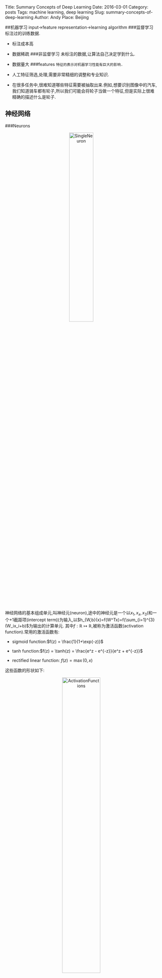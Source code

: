 Title: Summary Concepts of Deep Learning
Date: 2016-03-01
Category: posts
Tags: machine learning, deep learning
Slug: summary-concepts-of-deep-learning
Author: Andy
Place: Beijing

##机器学习
input->feature representation->learning algorithm
###监督学习
标注过的训练数据.

* 标注成本高
* 数据稀疏
###非监督学习
未标注的数据,让算法自己决定学到什么.

* 数据量大
###features
`特征的表示对机器学习性能有巨大的影响.`

* 人工特征筛选,处理,需要非常精细的调整和专业知识.
* 在很多任务中,很难知道哪些特征需要被抽取出来.例如,想要识别图像中的汽车,我们知道骑车都有轮子,所以我们可能会将轮子当做一个特征,但是实际上很难精确的描述什么是轮子.

## 神经网络
###Neurons
<p align="center">
<img src="/static/images/SingleNeuron.png" alt="SingleNeuron"  width="40%" />
</p>

神经网络的基本组成单元,叫神经元(neuron),途中的神经元是一个以$x_1,x_x,x_3$(和一个$+1$截距项(intercept term))为输入,以$h_{W,b}(x)=f(W^Tx)=f(\sum_{i=1}^{3}(W_ix_i+b)$为输出的计算单元.
其中$f:\mathbb{R}\mapsto\mathbb{R}$,被称为激活函数(activation function).常用的激活函数有:

* sigmoid function:$f(z) = \frac{1}{1+\exp(-z)}$

* tanh function:$f(z) = \tanh(z) = \frac{e^z - e^{-z}}{e^z + e^{-z}}$

* rectified linear function: $f(z) = \max(0,x)$

这些函数的形状如下:
<p align="center">
<img src="/static/images/ActivationFunctions.png" alt="ActivationFunctions"  width="50%" />
</p>

###神经网络模型
将一系列**神经元**组合在一起,就构成一个神经网络,一个神经元的输出可以作为另外一个神经元的输入.例如,下图是一个简单的神经网络:
<p align="center">
<img src="/static/images/Network331.png" alt="neualNetwork"  width="50%" />
</p>
在这个示意图中,黄色的圆圈代表神经元,蓝色的圆圈代表整个神经网络的输入.被标为$+1$的圆圈称作**bias unit**,代表**截距项**(intercept term).
网络最左边的层叫做**输入层**(input layer),最右边叫做**输出层**(output layer).中间所有的节点组成的层叫做**隐藏层**(hidden layer),因为我们不能在训练样本里面观察到它的值.

神经网络也可以有多个输出单元,比如,下面的神经网络有两个隐藏曾,$L_2$和$L_3$,输出层$L_4$有两个输出单元:
<p align="center">
<img src="/static/images/MultiOutputNetwork.png" alt="MultiOutputNetwork"  width="50%" />
</p>
如果你的任务是预测多个输出,这种神经网络很适用.


####向前传播
每层每个节点的计算方法:
$$
\begin{eqnarray\*}
a_1^{(2)} &=& f(W_{11}^{(1)}x_1 + W_{12}^{(1)} x_2 + W_{13}^{(1)} x_3 + b_1^{(1)})  \\\\
a_2^{(2)} &=& f(W_{21}^{(1)}x_1 + W_{22}^{(1)} x_2 + W_{23}^{(1)} x_3 + b_2^{(1)})  \\\\
a_3^{(2)} &=& f(W_{31}^{(1)}x_1 + W_{32}^{(1)} x_2 + W_{33}^{(1)} x_3 + b_3^{(1)})  \\\\
h_{W,b}(x) &=& a_1^{(3)} =  f(W_{11}^{(2)}a_1^{(2)} + W_{12}^{(2)} a_2^{(2)} + W_{13}^{(2)} a_3^{(2)} + b_1^{(2)}) 
\end{eqnarray\*}
$$

我们用$z_i^{(l)}$ 表示第 $l$ 层第 $i$ 单元输入加权和（包括偏置单元），比如，$z_i^{(2)} = \sum_{j=1}^nW^{(1)}\_{ij} x_j + b^{(1)}\_i$,则 $a^{(l)}\_i = f(z^{(l)}\_i) $。
这样就可以得到一种更简洁的表示法。这里我们将激活函数 $ f(\cdot) $ 扩展为用向量（分量的形式）来表示，即 $ f([z_1, z_2, z_3]) = [f(z_1), f(z_2), f(z_3)]$ ，那么，上面的等式可以更简洁地表示为：
$$
\begin{eqnarray\*}
z^{(2)} &=& W^{(1)} x + b^{(1)} \\\\
a^{(2)} &=& f(z^{(2)}) \\\\
z^{(3)} &=& W^{(2)} a^{(2)} + b^{(2)} \\\\
h_{W,b}(x) &=& a^{(3)} = f(z^{(3)})
\end{eqnarray\*}
$$
我们将上面的计算步骤叫作**前向传播**。


####向后传播 
假设我们有一个固定样本集 $\{ (x^{(1)}, y^{(1)}), \ldots, (x^{(m)}, y^{(m)}) \}$，它包含$m$ 个样例。我们可以用批量梯度下降法来求解神经网络。具体来讲，对于单个样例 $(x,y)$，其代价函数为：
$$
\begin{align}
J(W,b; x,y) = \frac{1}{2} \left\| h_{W,b}(x) - y \right\|^2.
\end{align}
$$
这是一个（二分之一的）方差代价函数。给定一个包含  $m$ 个样例的数据集，我们可以定义整体代价函数为：

$$
\begin{align}
J(W,b)
&= \left[ \frac{1}{m} \sum\_{i=1}^m J(W,b;x^{(i)},y^{(i)}) \right]
                       + \frac{\lambda}{2} \sum\_{l=1}^{n\_l-1} \; \sum\_{i=1}^{s\_l} \; \sum\_{j=1}^{s\_{l+1}} \left( W^{(l)}\_{ji} \right)^2 \\\\
&= \left[ \frac{1}{m} \sum\_{i=1}^m \left( \frac{1}{2} \left\| h\_{W,b}(x^{(i)}) - y^{(i)} \right\|^2 \right) \right]
                       + \frac{\lambda}{2} \sum\_{l=1}^{n\_l-1} \; \sum\_{i=1}^{s\_l} \; \sum\_{j=1}^{s\_{l+1}} \left( W^{(l)}\_{ji} \right)^2
\end{align}
$$

以上公式中的第一项 $J(W,b)$是一个均方差项。第二项是一个规则化项（也叫权重衰减项），其目的是减小权重的幅度，防止过度拟合。

我们的目标是针对参数 $W$和 $b$ 来求其函数 $J(W,b)$ 的最小值。为了求解神经网络，我们需要将每一个参数 $W^{(l)}\_{ij}$ 和 $b^{(l)}\_i$ 初始化为一个很小的、接近零的随机值（比如说，使用正态分布 $ {Normal}(0,\epsilon^2)$ 生成的随机值，其中 $\epsilon$ 设置为 $0.01$），之后对目标函数使用诸如批量梯度下降法的最优化算法。因为$J(W, b)$ 是一个非凸函数，梯度下降法很可能会收敛到局部最优解；但是在实际应用中，梯度下降法通常能得到令人满意的结果。最后，需要再次强调的是，要将参数进行随机初始化，而不是全部置为$0$。如果所有参数都用相同的值作为初始值，那么所有隐藏层单元最终会得到与输入值有关的、相同的函数（也就是说，对于所有$ i$，$W^{(1)}\_{ij}$都会取相同的值，那么对于任何输入$x$ 都会有：$a^{(2)}\_1 = a^{(2)}\_2 = a^{(2)}\_3 = \ldots ）$。随机初始化的目的是使对称失效。
梯度下降法中每一次迭代都按照如下公式对参数 $W$ 和$b$ 进行更新：
$$
\begin{align}
W\_{ij}^{(l)} &= W\_{ij}^{(l)} - \alpha \frac{\partial}{\partial W\_{ij}^{(l)}} J(W,b) \\\\
b\_{i}^{(l)} &= b\_{i}^{(l)} - \alpha \frac{\partial}{\partial b\_{i}^{(l)}} J(W,b)
\end{align}
$$
其中$\alpha$是学习速率。其中关键步骤是计算偏导数。我们现在来讲一下反**向传播算法**，它是计算偏导数的一种有效方法。

反向传播算法的思路如下：给定一个样例 $(x,y)$，我们首先进行“前向传导”运算，计算出网络中所有的激活值，包括$h\_{W,b}(x)$ 的输出值。之后，针对第$l$ 层的每一个节点$i$，我们计算出其“残差”$\delta^{(l)}\_i$，该残差表明了该节点对最终输出值的残差产生了多少影响。对于最终的输出节点，我们可以直接算出网络产生的激活值与实际值之间的差距，我们将这个差距定义为$\delta^{(n\_l)}\_i$ （第$ n\_l$ 层表示输出层）。对于隐藏单元我们如何处理呢？我们将基于节点残差的加权平均值计算$\delta^{(l)}\_i$，这些节点以$a^{(l)}\_i$ 作为输入。下面是反向传导算法的细节

1. 进行前馈传导计算，利用前向传导公式，得到 $ L\_2, L\_3, \ldots$  直到输出层 $L\_{n\_l}$ 的激活值。
2. 对于第$n\_l$层（输出层）的每个输出单元$i$，我们根据以下公式计算残差：
$$
\begin{align}
\delta^{(n\_l)}\_i
= \frac{\partial}{\partial z^{(n\_l)}\_i} \;\;
        \frac{1}{2} \left\|y - h\_{W,b}(x)\right\|^2 = - (y\_i - a^{(n\_l)}\_i) \cdot f'(z^{(n\_l)}\_i)
\end{align}
$$

3. 对 $l = n\_l-1, n\_l-2, n\_l-3, \ldots, 2$ 的各个层，第$l$ 层的第$i$个节点的残差计算方法如下：
$$ \delta^{(l)}\_i = \left( \sum\_{j=1}^{s\_{l+1}} W^{(l)}\_{ji} \delta^{(l+1)}\_j \right) f'(z^{(l)}\_i)$$
4. 计算我们需要的偏导数，计算方法如下:
$$
\begin{align}
\frac{\partial}{\partial W\_{ij}^{(l)}} J(W,b; x, y) &= a^{(l)}_j \delta_i^{(l+1)} \\\\
\frac{\partial}{\partial b\_{i}^{(l)}} J(W,b; x, y) &= \delta\_i^{(l+1)}
\end{align}
$$

可以用矩阵-向量表示法重写以上算法。我们使用"$\bullet$" 表示向量乘积运算符。若 $a = b \bullet c$，则$a\_i = b\_ic\_i$。反向传播算法可表示为以下几个步骤：

1. 进行前馈传导计算，利用前向传导公式，得到$L\_2, L\_3, \ldots$直到输出层$L\_{n\_l}$ 的激活值。
2. 对输出层（第$n\_l$ 层），计算：
$$
\begin{align}
\delta^{(n\_l)}
= - (y - a^{(n\_l)}) \bullet f'(z^{(n\_l)})
\end{align}
$$
3. 对于 $l = n\_l-1, n\_l-2, n\_l-3, \ldots, 2$ 的各层，计算:
$$
\begin{align}
\delta^{(l)} = \left((W^{(l)})^T \delta^{(l+1)}\right) \bullet f'(z^{(l)})
\end{align}
$$
4. 计算最终需要的偏导数值：
$$
\begin{align}
\nabla_{W^{(l)}} J(W,b;x,y) &= \delta^{(l+1)} (a^{(l)})^T, \\\\
\nabla_{b^{(l)}} J(W,b;x,y) &= \delta^{(l+1)}.
\end{align}
$$

批量梯度下降法中的一次迭代步骤如下:

1. 对于所有$l$，令$\Delta W^{(l)} := 0$ ,$ \Delta b^{(l)} := 0$ （设置为全零矩阵或全零向量）
2. 对于$i = 1 $到$m$，
    * 使用反向传播算法计算$\nabla_{W^{(l)}} J(W,b;x,y)$ 和$\nabla_{b^{(l)}} J(W,b;x,y)$。
    * 计算$\Delta W^{(l)} := \Delta W^{(l)} + \nabla\_{W^{(l)}} J(W,b;x,y)$。
    * 计算$\Delta b^{(l)} := \Delta b^{(l)} + \nabla\_{b^{(l)}} J(W,b;x,y)$。
3. 更新权重参数：
$$
\begin{align}
W^{(l)} &= W^{(l)} - \alpha \left[ \left(\frac{1}{m} \Delta W^{(l)} \right) + \lambda W^{(l)}\right] \\\\
b^{(l)} &= b^{(l)} - \alpha \left[\frac{1}{m} \Delta b^{(l)}\right]
\end{align}
$$
重复梯度下降法的迭代步骤来减小代价函数$J(W,b)$的值，进而求解神经网络。




####神经网络的问题

* 比较容易过拟合,参数难调.
* 训练速度比较慢,在层次比较少的情况下,并不比其他方法更优.
* 随着网络的深度增加,反向传播的梯度（从输出层到网络的最初几层）的幅度会急剧的减小.这样,当使用梯度下降发的时候,最初的基层的权重变化非常缓慢,以至于他们不能够从样本中有效的学习,这种问题通常被称为`梯度的弥散(gradient diffusion)`.

## Deep Learning
###深度学习的基本思想
####自编码器(Autoencoders)
假设我们只有一个没有带类别标签的训练样本集合 $\{x^{(1)}, x^{(2)}, x^{(3)}, \ldots\}$ ，其中$x^{(i)} \in \Re^{n}$ 。自编码神经网络是一种无监督学习算法，它使用了反向传播算法，并让目标值等于输入值，比如 $y^{(i)} = x^{(i)}$ 。下图是一个自编码神经网络的示例。
<p align="center">
<img src="/static/images/Autoencoder.png" alt="Autoencoder636"  width="50%" />
</p>
自编码神经网络尝试学习一个$ h_{W,b}(x) \approx x$ 的函数,它尝试逼近一个恒等函数，从而使得输出 $\hat{x}$ 接近于输入$x$.自编码神经网络的意义在于:

1. 当我们限制隐藏神经元的数量让它小于输入的神经元个数,就可以得到输入的压缩表示(数据降维).
2. 即使隐藏神经单元的个数比输入的神经元个数多,对自编码神经网络施加一些其他的限制条件也可以发现输入数据中的结构,比如,如果给隐藏神经元加入稀疏性限制，那么自编码神经网络即使在隐藏神经元数量较多的情况下仍然可以发现输入数据中一些有趣的结构。

在含有多个隐藏层的自编码神经网络中,每更高一层的隐层都是对低一层的更高阶的抽象.例如,当处理对象是图像时,可以用深度网络学习到"部分-整体"的关系.例如，第一层可以学习如何将图像中的像素组合在一起来检测边缘（正如我们在前面的练习中做的那样）。第二层可以将边缘组合起来检测更长的轮廓或者简单的“目标的部件”。在更深的层次上，可以将这些轮廓进一步组合起来以检测更为复杂的特征。

#### 基本原理
深度学习的过程可以分为两步:

1. 预训练:首先使用大量的未标注数据训练一个自编码器,这个自编码器能够从数据中学习到数据的最显著特征.
2. 微调:再使用已标注数据对训练好的数据进行有监督学习(微调),从而得到最终想要的结果(这一步使用反向传播算法).

#### 逐层训练方法
与神经网络使用反向训练的方法不同,神经网络使用逐层贪婪训练方法训练模型.主要思路是每次只训练网络中的一层，即我们首先训练一个只含一个隐藏层的网络，仅当这层网络训练结束之后才开始训练一个有两个隐藏层的网络，以此类推。在每一步中，把已经训练好的前$k-1$ 层固定，然后增加第$k$层（也就是将已经训练好的前$k-1$ 的输出作为输入）。每一层的训练可以是有监督的（例如，将每一步的分类误差作为目标函数），但更通常使用无监督方法(例如自动编码器).

<p align="center">
<img src="/static/images/deeplearningfeatures.png" alt="DeepLearningFeautures"  width="60%" />
</p>

###深度学习的应用
* 图像识别
* 语音识别
* nlp
* 其他

###参考
[Deep Learning（深度学习）学习笔记整理系列](http://blog.csdn.net/zouxy09/article/details/8775518)

[Deep Learning](http://www.deeplearningbook.org/)

[Deep Learning Tutorial](http://ufldl.stanford.edu/tutorial/)

[http://ufldl.stanford.edu/wiki/index.php/UFLDL%E6%95%99%E7%A8%8B](http://ufldl.stanford.edu/wiki/index.php/UFLDL%E6%95%99%E7%A8%8B)

